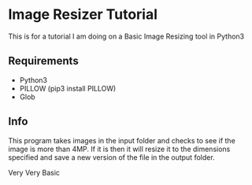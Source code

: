 # Image Resizer Tutorial
This is for a tutorial I am doing on a Basic Image Resizing tool in Python3

## Requirements
* Python3
* PILLOW (pip3 install PILLOW)
* Glob

## Info

This program takes images in the input folder and checks to see if the image is more than 4MP. If it is then it will resize it to the dimensions specified and save a new version of the file in the output folder. 

Very Very Basic
